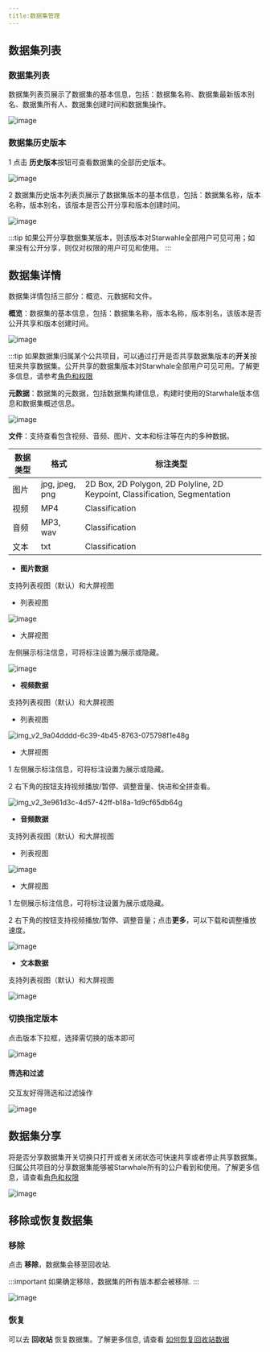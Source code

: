 ```yaml
---
title:数据集管理
---
```


## 数据集列表

### 数据集列表

数据集列表页展示了数据集的基本信息，包括：数据集名称、数据集最新版本别名、数据集所有人、数据集创建时间和数据集操作。

![image](https://user-images.githubusercontent.com/101299635/234795143-2987043e-9dd2-4b73-8ff9-73b83762356e.png)

### 数据集历史版本

1 点击 **历史版本**按钮可查看数据集的全部历史版本。

![image](https://user-images.githubusercontent.com/101299635/234795306-7311c641-ca31-44ae-9c59-a3a66433285a.png)

2 数据集历史版本列表页展示了数据集版本的基本信息，包括：数据集名称，版本名称，版本别名，该版本是否公开分享和版本创建时间。

![image](https://user-images.githubusercontent.com/101299635/234825710-37a13e18-7df1-471c-b339-445f49435c91.png)

:::tip
如果公开分享数据集某版本，则该版本对Starwahle全部用户可见可用；如果没有公开分享，则仅对权限的用户可见和使用。
:::

## 数据集详情

数据集详情包括三部分：概览、元数据和文件。

**概览**：数据集的基本信息，包括：数据集名称，版本名称，版本别名，该版本是否公开共享和版本创建时间。

![image](https://user-images.githubusercontent.com/101299635/234795667-e2331a52-351d-4dcd-a5ad-631596cd2ea9.png)

:::tip
如果数据集归属某个公共项目，可以通过打开是否共享数据集版本的**开关**按钮来共享数据集。公开共享的数据集版本对Starwhale全部用户可见可用。了解更多信息，请参考[角色和权限](https://doc.starwhale.ai/zh/docs/concepts/roles-permissions)

**元数据**：数据集的元数据，包括数据集构建信息，构建时使用的Starwhale版本信息和数据集概述信息。

![image](https://user-images.githubusercontent.com/101299635/234795955-337bd013-782b-48fd-97dc-1af9067ffc1a.png)

**文件**：支持查看包含视频、音频、图片、文本和标注等在内的多种数据。

| 数据类型 | 格式 | 标注类型 |
|---|---|---|
| 图片 |jpg, jpeg, png | 2D Box, 2D Polygon, 2D Polyline, 2D Keypoint, Classification, Segmentation |
| 视频 | MP4 | Classification |
| 音频 | MP3, wav | Classification |
| 文本 | txt | Classification |

- **图片数据**

支持列表视图（默认）和大屏视图
  
  - 列表视图
  
  ![image](https://user-images.githubusercontent.com/101299635/234798959-ba214fb9-bf94-413b-b6b5-81d0d9f5ba40.png)
  
  - 大屏视图

  左侧展示标注信息，可将标注设置为展示或隐藏。
  
  ![image](https://user-images.githubusercontent.com/101299635/234799661-9b33cf77-975f-40be-8f87-55a705848660.png)
  
- **视频数据**

支持列表视图（默认）和大屏视图

  - 列表视图
  
  ![img_v2_9a04dddd-6c39-4b45-8763-075798f1e48g](https://user-images.githubusercontent.com/101299635/234829713-42ca7580-d2b6-4e98-b9d4-92f8c0e2585d.jpg)
  
  - 大屏视图
  
  1 左侧展示标注信息，可将标注设置为展示或隐藏。
  
  2 右下角的按钮支持视频播放/暂停、调整音量、快进和全拼查看。

  ![img_v2_3e961d3c-4d57-42ff-b18a-1d9cf65db64g](https://user-images.githubusercontent.com/101299635/234829798-ea4f6cb2-3c88-43dd-88d9-55e43db3a95c.jpg)
  
 - **音频数据**

支持列表视图（默认）和大屏视图

  - 列表视图
  
  ![image](https://user-images.githubusercontent.com/101299635/234803932-59089931-00c3-4d12-b101-5d4f11191df3.png)
  
  - 大屏视图
  
  1 左侧展示标注信息，可将标注设置为展示或隐藏。
  
  2 右下角的按钮支持视频播放/暂停、调整音量；点击**更多**，可以下载和调整播放速度。

  ![image](https://user-images.githubusercontent.com/101299635/234804126-3f6f76b0-95ba-4bf4-9150-6ee7c9563c54.png)
  
  - **文本数据**

  支持列表视图（默认）和大屏视图
  
  ![image](https://user-images.githubusercontent.com/101299635/234797034-84f2c866-a06a-4552-a292-966d9e8522d5.png)

### 切换指定版本

点击版本下拉框，选择需切换的版本即可

![image](https://user-images.githubusercontent.com/101299635/234826002-98678c2e-469b-402c-a3ed-0fa7af6157f5.png)

#### 筛选和过滤

交互友好得筛选和过滤操作

![image](https://user-images.githubusercontent.com/101299635/234832373-c5dd7d53-584d-4235-9021-519ae1c25123.png)

## 数据集分享

将是否分享数据集开关切换只打开或者关闭状态可快速共享或者停止共享数据集。归属公共项目的分享数据集能够被Starwhale所有的公户看到和使用。了解更多信息，请查看[角色和权限](https://doc.starwhale.ai/docs/concepts/roles-permissions)

![image](https://user-images.githubusercontent.com/101299635/234837932-18a7270f-a1c5-48f6-8aec-5f58458d357c.png)

## 移除或恢复数据集

### 移除

点击 **移除**，数据集会移至回收站.

:::important
如果确定移除，数据集的所有版本都会被移除.
:::

![image](https://user-images.githubusercontent.com/101299635/234845251-f96b7cb5-c2e5-4257-be18-ed89840eb323.png)

### 恢复

可以去 **回收站** 恢复数据集。了解更多信息, 请查看 [如何恢复回收站数据](https://github.com/lijing-susan/starwhale/blob/lijing-docs/docs/docs/instances/server/Trash/Trash.md#to-restore)
